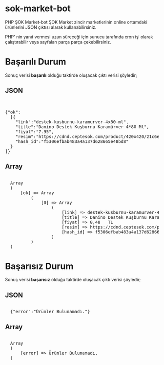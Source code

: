 # sok-market-bot

PHP ŞOK Market-bot
ŞOK Market zincir marketlerinin online ortamdaki ürünlerini JSON çıktısı alarak kullanabilirsiniz.

PHP' nin yanıt vermesi uzun süreceği için sunucu tarafında cron işi olarak çalıştırabilir veya sayfaları parça parça çekebilirsiniz.

<h1>Başarılı Durum</h1>

Sonuç verisi <b>başarılı</b> olduğu taktirde oluşacak çıktı verisi şöyledir;

<h2>JSON</h2>

<pre> 

{"ok":
  [{
    "link":"destek-kusburnu-karamurver-4x80-ml",
    "title":"Danino Destek Kuşburnu Karamürver 4*80 Ml",
    "fiyat":"7.95",
    "resim":"https://cdnd.ceptesok.com/product/420x420/21c6e_destek-kusburnu-karamurver-4x80-ml.jpg",
    "hash_id":"f5306efbab483a4a137d628665e48bd8"
  }
]}
</pre>


<h2>Array</h2>

<pre> 
  Array
  (
      [ok] => Array
          (
              [0] => Array
                  (
                      [link] => destek-kusburnu-karamurver-4x80-ml
                      [title] => Danino Destek Kuşburnu Karamürver 4*80 Ml
                      [fiyat] => 0,40   TL
                      [resim] => https://cdnd.ceptesok.com/product/420x420/21c6e_destek-kusburnu-karamurver-4x80-ml.jpg
                      [hash_id] => f5306efbab483a4a137d628665e48bd8
                  )
          )
  )</pre>


<h1>Başarısız Durum</h1>

Sonuç verisi <b>başarısız</b> olduğu taktirde oluşacak çıktı verisi şöyledir;

<h2>JSON</h2>

<pre> 
  {"error":"Ürünler Bulunamadı."}
</pre>


<h2>Array</h2>

<pre> 
  Array
  (
      [error] => Ürünler Bulunamadı.
  )
</pre>
